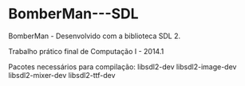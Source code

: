 # BomberMan---SDL

BomberMan - Desenvolvido com a biblioteca SDL 2.

Trabalho prático final de Computação I - 2014.1

Pacotes necessários para compilação:
libsdl2-dev libsdl2-image-dev libsdl2-mixer-dev libsdl2-ttf-dev
